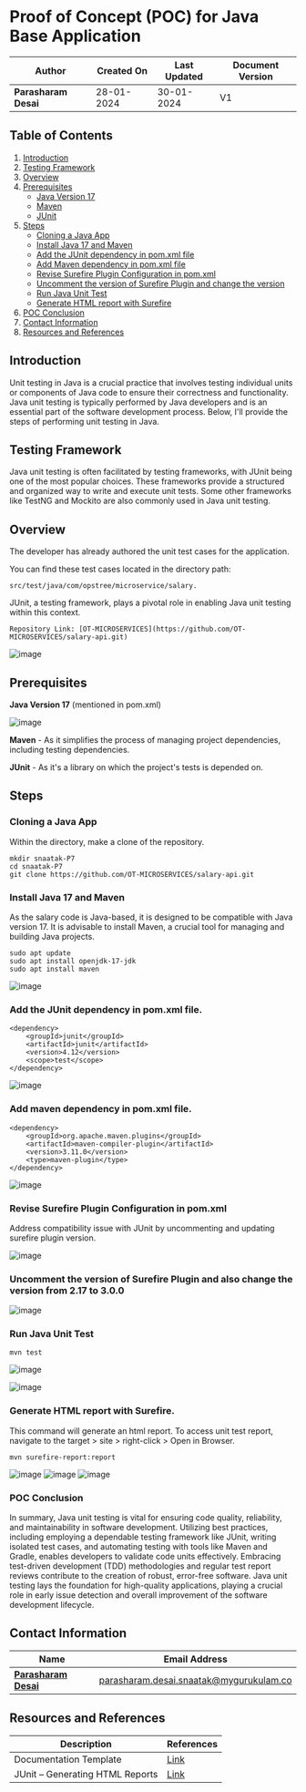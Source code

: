 # Proof of Concept (POC) for Java Base Application

| **Author** | **Created On** | **Last Updated** | **Document Version** |
| ---------- | -------------- | ---------------- | -------------------- |
| **Parasharam Desai** | 28-01-2024 | 30-01-2024 | V1 |

## Table of Contents

1. [Introduction](#introduction)
2. [Testing Framework](#testing-framework)
3. [Overview](#overview)
4. [Prerequisites](#prerequisites)
    - [Java Version 17](#java-version-17)
    - [Maven](#maven)
    - [JUnit](#junit)
5. [Steps](#steps)
    - [Cloning a Java App](#cloning-a-java-app)
    - [Install Java 17 and Maven](#install-java-17-and-maven)
    - [Add the JUnit dependency in pom.xml file](#add-the-junit-dependency-in-pomxml-file)
    - [Add Maven dependency in pom.xml file](#add-maven-dependency-in-pomxml-file)
    - [Revise Surefire Plugin Configuration in pom.xml](#revise-surefire-plugin-configuration-in-pomxml)
    - [Uncomment the version of Surefire Plugin and change the version](#uncomment-the-version-of-surefire-plugin-and-change-the-version)
    - [Run Java Unit Test](#run-java-unit-test)
    - [Generate HTML report with Surefire](#generate-html-report-with-surefire)
6. [POC Conclusion](#poc-conclusion)
7. [Contact Information](#contact-information)
8. [Resources and References](#resources-and-references)

## Introduction 

Unit testing in Java is a crucial practice that involves testing individual units or components of Java code to ensure their correctness and functionality. Java unit testing is typically performed by Java developers and is an essential part of the software development process. Below, I'll provide the steps of performing unit testing in Java.

## Testing Framework

Java unit testing is often facilitated by testing frameworks, with JUnit being one of the most popular choices. These frameworks provide a structured and organized way to write and execute unit tests. Some other frameworks like TestNG and Mockito are also commonly used in Java unit testing.

## Overview

The developer has already authored the unit test cases for the application.

You can find these test cases located in the directory path: 

    src/test/java/com/opstree/microservice/salary.

JUnit, a testing framework, plays a pivotal role in enabling Java unit testing within this context.

    Repository Link: [OT-MICROSERVICES](https://github.com/OT-MICROSERVICES/salary-api.git)

![image](https://github.com/Parasharam-DevOps/Avenger-P7/assets/132131379/e4437f15-a559-43a4-9367-eb7aecca1f78)

## Prerequisites

**Java Version 17** (mentioned in pom.xml)  

![image](https://github.com/Parasharam-DevOps/Avenger-P7/assets/132131379/3a93c93a-5008-418e-b2f5-ff7e1ef1bef4)

**Maven** - As it simplifies the process of managing project dependencies, including testing dependencies.

**JUnit** - As it's a library on which the project's tests is depended on. 

## Steps

### Cloning a Java App

Within the directory, make a clone of the repository.

    mkdir snaatak-P7
    cd snaatak-P7
    git clone https://github.com/OT-MICROSERVICES/salary-api.git

### Install Java 17 and Maven

As the salary code is Java-based, it is designed to be compatible with Java version 17. It is advisable to install Maven, a crucial tool for managing and building Java projects.

    sudo apt update
    sudo apt install openjdk-17-jdk
    sudo apt install maven

![image](https://github.com/Parasharam-DevOps/Avenger-P7/assets/132131379/4c12c52e-dcba-48bd-aa1f-94a94c42dfdf)

### Add the JUnit dependency in pom.xml file.

    <dependency>
        <groupId>junit</groupId>
        <artifactId>junit</artifactId>
        <version>4.12</version>
        <scope>test</scope>
    </dependency>

![image](https://github.com/Parasharam-DevOps/Avenger-P7/assets/132131379/52947b33-cef9-42c7-970c-3e39a862f4a7)

### Add maven dependency in pom.xml file.

    <dependency>
        <groupId>org.apache.maven.plugins</groupId>
        <artifactId>maven-compiler-plugin</artifactId>
        <version>3.11.0</version>
        <type>maven-plugin</type>
    </dependency>

![image](https://github.com/Parasharam-DevOps/Avenger-P7/assets/132131379/6bced278-8a21-4959-89ed-7596ead60bd8)

### Revise Surefire Plugin Configuration in pom.xml

Address compatibility issue with JUnit by uncommenting and updating surefire plugin version.

![image](https://github.com/Parasharam-DevOps/Avenger-P7/assets/132131379/76800f61-50ac-4ba7-99f2-13058980cdb2)

### Uncomment the version of Surefire Plugin and also change the version from 2.17 to 3.0.0

![image](https://github.com/Parasharam-DevOps/Avenger-P7/assets/132131379/090207f8-7a0a-4cd8-ace0-fe47aaecb1c7)

### Run Java Unit Test

    mvn test 

![image](https://github.com/Parasharam-DevOps/Avenger-P7/assets/132131379/7bd0ec27-bffe-48c2-ac85-8f4a93bbfe75)

![image](https://github.com/avengers-p7/Documentation/assets/156056709/6ac027a8-85e3-4b31-8ad1-8da93035cf82)

### Generate HTML report with Surefire.

This command will generate an html report. To access unit test report, navigate to the target > site > right-click > Open in Browser.

    mvn surefire-report:report

![image](https://github.com/avengers-p7/Documentation/assets/156056709/486dbecd-8438-4367-a5b3-ab123ac27a3a)
![image](https://github.com/avengers-p7/Documentation/assets/156056709/39df6f1b-f373-4db4-9cdf-f904c1c544ba)
![image](https://github.com/avengers-p7/Documentation/assets/156056709/de771f0f-419e-4ab9-ae3b-643d8282b271)

### POC Conclusion

In summary, Java unit testing is vital for ensuring code quality, reliability, and maintainability in software development. Utilizing best practices, including employing a dependable testing framework like JUnit, writing isolated test cases, and automating testing with tools like Maven and Gradle, enables developers to validate code units effectively. Embracing test-driven development (TDD) methodologies and regular test report reviews contribute to the creation of robust, error-free software. Java unit testing lays the foundation for high-quality applications, playing a crucial role in early issue detection and overall improvement of the software development lifecycle.

## Contact Information

|    Name                                   | Email Address                    |
|-------------------------------------------|----------------------------------|
| **[Parasharam Desai](https://github.com/Parasharam-Desai)** | parasharam.desai.snaatak@mygurukulam.co |

## Resources and References

|     Description                  | References  
| ---------------------------------| ------------------------------------------------------------------- |
|     Documentation Template       | [Link](https://github.com/OT-MICROSERVICES/documentation-template/wiki/Application-Template) |
| JUnit – Generating HTML Reports  | [Link](https://howtodoinjava.com/junit5/junit-html-report) |
